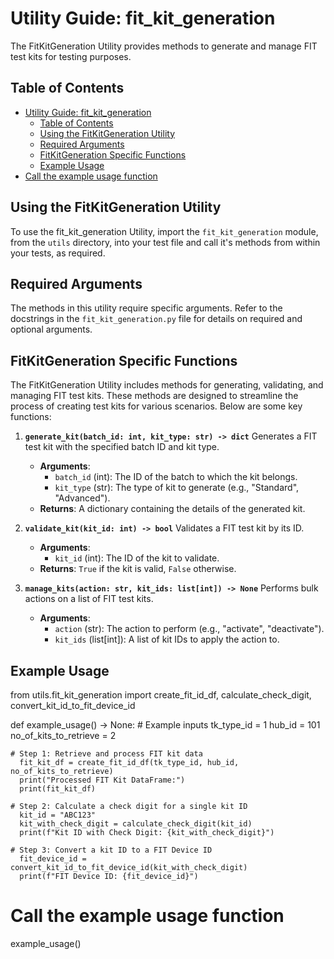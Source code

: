 # Utility Guide: fit_kit_generation

The FitKitGeneration Utility provides methods to generate and manage FIT test kits for testing purposes.

## Table of Contents

- [Utility Guide: fit\_kit\_generation](#utility-guide-fit_kit_generation)
  - [Table of Contents](#table-of-contents)
  - [Using the FitKitGeneration Utility](#using-the-fitkitgeneration-utility)
  - [Required Arguments](#required-arguments)
  - [FitKitGeneration Specific Functions](#fitkitgeneration-specific-functions)
  - [Example Usage](#example-usage)
- [Call the example usage function](#call-the-example-usage-function)

## Using the FitKitGeneration Utility

To use the fit_kit_generation Utility, import the `fit_kit_generation` module, from the `utils` directory, into your test file and call it's methods from within your tests, as required.

## Required Arguments

The methods in this utility require specific arguments. Refer to the docstrings in the `fit_kit_generation.py` file for details on required and optional arguments.

## FitKitGeneration Specific Functions

The FitKitGeneration Utility includes methods for generating, validating, and managing FIT test kits. These methods are designed to streamline the process of creating test kits for various scenarios. Below are some key functions:

1. **`generate_kit(batch_id: int, kit_type: str) -> dict`**
   Generates a FIT test kit with the specified batch ID and kit type. 
   - **Arguments**:
     - `batch_id` (int): The ID of the batch to which the kit belongs.
     - `kit_type` (str): The type of kit to generate (e.g., "Standard", "Advanced").
   - **Returns**: A dictionary containing the details of the generated kit.

2. **`validate_kit(kit_id: int) -> bool`**
   Validates a FIT test kit by its ID.
   - **Arguments**:
     - `kit_id` (int): The ID of the kit to validate.
   - **Returns**: `True` if the kit is valid, `False` otherwise.

3. **`manage_kits(action: str, kit_ids: list[int]) -> None`**
   Performs bulk actions on a list of FIT test kits.
   - **Arguments**:
     - `action` (str): The action to perform (e.g., "activate", "deactivate").
     - `kit_ids` (list[int]): A list of kit IDs to apply the action to.

## Example Usage

from utils.fit_kit_generation import create_fit_id_df, calculate_check_digit, convert_kit_id_to_fit_device_id

def example_usage() -> None:
    # Example inputs
      tk_type_id = 1
      hub_id = 101
      no_of_kits_to_retrieve = 2

    # Step 1: Retrieve and process FIT kit data
      fit_kit_df = create_fit_id_df(tk_type_id, hub_id, no_of_kits_to_retrieve)
      print("Processed FIT Kit DataFrame:")
      print(fit_kit_df)

    # Step 2: Calculate a check digit for a single kit ID
      kit_id = "ABC123"
      kit_with_check_digit = calculate_check_digit(kit_id)
      print(f"Kit ID with Check Digit: {kit_with_check_digit}")

    # Step 3: Convert a kit ID to a FIT Device ID
      fit_device_id = convert_kit_id_to_fit_device_id(kit_with_check_digit)
      print(f"FIT Device ID: {fit_device_id}")

# Call the example usage function
example_usage()
